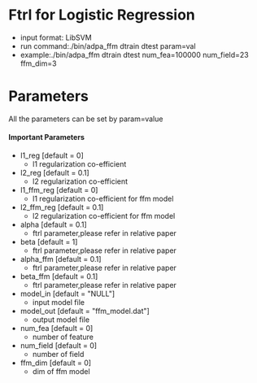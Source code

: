 Ftrl for Logistic Regression
====
* input format: LibSVM
* run command:./bin/adpa_ffm dtrain dtest param=val
* example:./bin/adpa_ffm dtrain dtest num_fea=100000 num_field=23 ffm_dim=3

Parameters
====
All the parameters can be set by param=value

#### Important Parameters
* l1_reg [default = 0]
  - l1 regularization co-efficient
* l2_reg [default = 0.1]
  - l2 regularization co-efficient
* l1_ffm_reg [default = 0]
  - l1 regularization co-efficient for ffm model
* l2_ffm_reg [default = 0.1]
  - l2 regularization co-efficient for ffm model
* alpha [default = 0.1]
  - ftrl parameter,please refer in relative paper
* beta [default = 1]
  - ftrl parameter,please refer in relative paper
* alpha_ffm [default = 0.1]
  - ftrl parameter,please refer in relative paper
* beta_ffm [default = 0.1]
  - ftrl parameter,please refer in relative paper
* model_in [default = "NULL"]
  - input model file
* model_out [default = "ffm_model.dat"]
  - output model file
* num_fea [default = 0]
  - number of feature
* num_field [default = 0]
  - number of field
* ffm_dim [default = 0]
  - dim of ffm model
